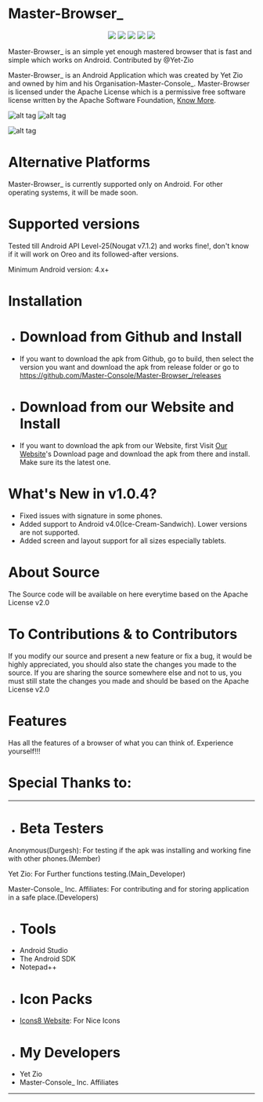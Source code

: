 # Master-Browser_
<p align="center">
<a href="https://github.com/Master-Console/Master-Browser_/releases" alt="Github release"><img src="https://img.shields.io/github/release/Master-Console/Master-Browser_.svg" /></a>
<a href="https://www.apache.org/licenses/LICENSE-2.0" alt="License: Apache License v2.0"><img src="https://img.shields.io/badge/License-Apache%20v2-orange.svg" /></a>
<a href="https://github.com/Master-Console/Master-Browser_/blob/master/build/v1.0.4/Debug/app-debug.apk" alt="Build: Success"><img src="https://img.shields.io/shippable/5444c5ecb904a4b21567b0ff.svg" /></a>
<a href="https://masterconsoleblog.wordpress.com" alt="Website"><img src="https://img.shields.io/badge/Visit-website-lightgrey.svg" /></a>
<a href="https://masterconsole000.wixsite.com/masterconsoleforum" alt="Forum"><img src="https://img.shields.io/badge/Visit-forum-lightgrey.svg" /><a>
</p>
Master-Browser_ is an simple yet enough mastered browser that is fast and simple which works on Android. Contributed by @Yet-Zio

Master-Browser_ is an Android Application which was created by Yet Zio and owned by him and his Organisation-Master-Console_. Master-Browser is licensed under the Apache License which is a permissive free software license written by the Apache Software Foundation, [Know More](https://en.wikipedia.org/wiki/Apache_License).

![alt tag](https://raw.githubusercontent.com/Master-Console/Master-Browser_/master/screenshots/masterbrowser_screenshot1.png "Master-Bro")
![alt tag](https://raw.githubusercontent.com/Master-Console/Master-Browser_/master/screenshots/masterbrowser_screenshot2.png "Master-Browser")

![alt tag](https://raw.githubusercontent.com/Master-Console/Master-Browser_/master/screenshots/masterbrowser_screenshot3.png "Master-Browser_")

# Alternative Platforms
Master-Browser_ is currently supported only on Android. For other operating systems, it will be made soon.

# Supported versions
Tested till Android API Level-25(Nougat v7.1.2) and works fine!, don't know if it will work on Oreo and its followed-after versions.

Minimum Android version: 4.x+

# Installation
- # Download from Github and Install
- If you want to download the apk from Github, go to build, then select the version you want and download the apk from release folder or go to https://github.com/Master-Console/Master-Browser_/releases
- # Download from our Website and Install
- If you want to download the apk from our Website, first Visit [Our Website](http://www.masterconsoleblog.wordpress.com)'s Download page and download the apk from there and install. Make sure its the latest one.

# What's New in v1.0.4?
- Fixed issues with signature in some phones.
- Added support to Android v4.0(Ice-Cream-Sandwich). Lower versions are not supported.
- Added screen and layout support for all sizes especially tablets.

# About Source
The Source code will be available on here everytime based on the Apache License v2.0

# To Contributions & to Contributors
If you modify our source and present a new feature or fix a bug, it would be highly appreciated, you should also state the changes you made to the source. If you are sharing the source somewhere else and not to us, you must still state the changes you made and should be based on the Apache License v2.0

# Features
Has all the features of a browser of what you can think of. Experience yourself!!!

# Special Thanks to:
---
- # Beta Testers
Anonymous(Durgesh): For testing if the apk was installing and working fine with other phones.(Member)

Yet Zio: For Further functions testing.(Main_Developer)

Master-Console_ Inc. Affiliates: For contributing and for storing application in a safe place.(Developers)
- # Tools
- Android Studio
- The Android SDK
- Notepad++
- # Icon Packs
- [Icons8 Website](https://icons8.com): For Nice Icons
- # My Developers
- Yet Zio
- Master-Console_ Inc. Affiliates
---
